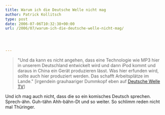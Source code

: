 ```yaml
---
title: Warum ich die Deutsche Welle nicht mag
author: Patrick Kollitsch
type: post
date: 2006-07-06T10:32:38+00:00
url: /2006/07/warum-ich-die-deutsche-welle-nicht-mag/




---
```


  


> "Und da kann es nicht angehen, dass eine Technologie wie MP3 hier in unserem Deutschland entwickelt wird und dann iPod kommt und daraus in China ein Gerät produzieren lässt. Was hier erfunden wird, sollte auch hier produziert werden. Das schafft Arbeitsplätze im Lande." [irgendein grauhaariger Dummkopf eben auf [Deutsche Welle TV][1]]

Und ich mag auch nicht, dass die so ein komisches Deutsch sprechen. Sprech-ähn. Guh-tähn Ahh-bähn-Dt und so weiter. So schlimm reden nicht mal Thüringer.

 [1]: http://www.dw-world.de/
